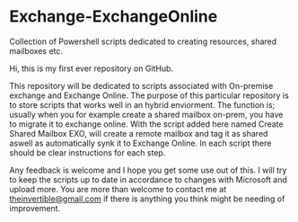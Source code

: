 # Exchange-ExchangeOnline
Collection of Powershell scripts dedicated to creating resources, shared mailboxes etc.

Hi, this is my first ever repository on GitHub.

This repository will be dedicated to scripts associated with On-premise exchange and Exchange Online.
The purpose of this particular repository is to store scripts that works well in an hybrid enviorment. 
The function is; usually when you for example create a shared mailbox on-prem, you have to migrate it to exchange online.
With the script added here named Create Shared Mailbox EXO, will create a remote mailbox and tag it as shared aswell as automatically synk it to Exchange Online.
In each script there should be clear instructions for each step.

Any feedback is welcome and I hope you get some use out of this.
I will try to keep the scripts up to date in accordance to changes with Microsoft and upload more.
You are more than welcome to contact me at theinvertible@gmail.com if there is anything you think might be needing of improvement.
